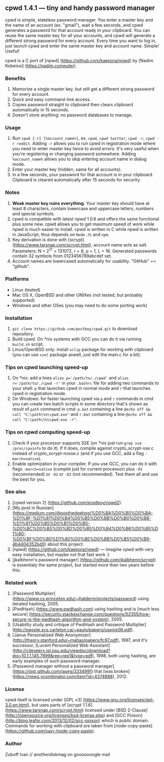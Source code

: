 ## cpwd 1.4.1 — tiny and handy password manager

cpwd is simple, stateless password manager. You enter a master key and the name of an account (ex. "gmail"), wait a few seconds, and cpwd generates a password for that account ready in your clipboard. You can reuse the same master key for all your accounts, and cpwd will generate a different strong password for every account. Every time you want to log in, just launch cpwd and enter the same master key and account name. Simple! Useful!

cpwd is a C port of [npwd] (https://github.com/kaepora/npwd) by [Nadim Kobeissi] (https://nadim.computer).

### Benefits
1. Memorize a single master key, but still get a different strong password for every account.
2. Quick and easy command-line access.
3. Copies password straight to clipboard then clears clipboard automatically in 15 seconds.
4. Doesn't store anything: no password databases to manage.

### Usage
1. Run `cpwd [-r] [%account_name%]`, ex. `cpwd`, `cpwd twitter`, `cpwd -r`, `cpwd -r reddit`. Adding `-r` allows you to run cpwd in registration mode where you need to enter master key twice to avoid errors. It's very useful when you're registering or changing password somewhere. Adding `%account_name%` allows you to skip entering account name in dialog mode.
2. Enter your master key (hidden, same for all accounts).
3. In a few seconds, your password for that account is in your clipboard. Clipboard is cleared automatically after 15 seconds for security.

### Notes
1. **Weak master key ruins everything**. Your master key should have at least 8 characters, contain lowercase and uppercase letters, numbers and special symbols.
2. cpwd is compatible with latest npwd 1.0.6 and offers the same functional plus some new. cpwd allows you to get maximum speed of work while npwd is much easier to install. cpwd is written in C while npwd is written in JavaScript, thus depends on `Node.JS` and `npm`.
3. Key derivation is done with [scrypt] (https://www.tarsnap.com/scrypt.html), account name acts as salt. Parameters: N = 2<sup>17</sup> = 131072, r = 8, p = 1, L = 16. Generated passwords contain 32 symbols from 0123456789abcdef set.
4. Account names are lowercased automatically for usability. "GitHub" == "github".

### Platforms
* Linux (tested)
* Mac OS X, OpenBSD and other UNIXes (not tested, but probably supported)
* Windows and other OSes (you may need to do some porting work)

### Installation
1. `git clone https://github.com/postboy/cpwd.git` to download repository.
2. Build cpwd. On *nix systems with GCC you can do it via running `build.sh` script.
3. Linux/OpenBSD only: install `xclip` package for working with clipboard (you can use `xsel` package aswell, just edit the main.c for a bit).

### Tips on cpwd launching speed-up
1. On *nix: add a lines `alias p='/path/to/./cpwd'` and `alias r='/path/to/./cpwd -r'` in your `.bashrc` file for adding two commands to your shell: `p` that launches cpwd in normal mode and `r` that launches cpwd in registration mode.
2. On Windows: for faster launching cpwd via `p` and `r` commands in cmd you can create two batch scripts in some directory that's shown as result of `path` command in cmd: `p.bat` containing a line `@echo off && call "C:\path\to\cpwd.exe"` and `r.bat` containing a line `@echo off && call "C:\path\to\cpwd.exe -r"`.

### Tips on cpwd computing speed-up
1. Check if your processor supports SSE (on *nix just run `grep sse /proc/cpuinfo` to do it). If it does, compile against crypto_scrypt-sse.c instead of crypto_scrypt-nosse.c (and if you use GCC, add a flag `-march=native`).
2. Enable optimization in your compiler. If you use GCC, you can do it with flags `-march=native` (compile just for current processor) plus `-O1` (recommended) or `-O2` or `-O3` (not recommended). Test them all and use the best for you.

### See also
1. [cpwd version 2] (https://github.com/postboy/cpwd2).
2. [My post in Russian] (https://medium.com/@posthedgehog/%D0%BA%D0%B0%D0%BA-%D1%8F-%D1%81%D0%B4%D0%B5%D0%BB%D0%B0%D0%BB-%D1%81%D0%B5%D0%B1%D0%B5-%D0%BC%D0%B5%D0%BD%D0%B5%D0%B4%D0%B6%D0%B5%D1%80-%D0%BF%D0%B0%D1%80%D0%BE%D0%BB%D0%B5%D0%B9-4b4404352bd0) about this project.
3. [npwd] (https://github.com/kaepora/npwd) — imagine cpwd with very easy installation, but maybe not that fast work :)
4. [jkalbhenn's password manager] (https://github.com/jkalbhenn/scrypt) is essentialy the same project, but started more than two years before this.

### Related work
1. [Password Multiplier] (https://www.cs.princeton.edu/~jhalderm/projects/password) using iterated hashing, 2005.
2. [PwdHash] (https://www.pwdhash.com) using hashing and is [much less secure] (https://security.stackexchange.com/questions/52355/how-secure-is-the-pwdhash-algorithm-and-system), 2005.
3. [Usability study and critique of PwdHash and Password Multiplier] (http://people.scs.carleton.ca/~paulv/papers/usenix06.pdf).
4. [Janus Personalized Web Anonymizer] (http://theory.stanford.edu/~matias/papers/fc97.pdf), 1997, and it's successor, [Lucent Personalized Web Assistant] (http://citeseerx.ist.psu.edu/viewdoc/download?doi=10.1.1.145.7899&rep=rep1&type=pdf), 1998, both using hashing, are early examples of such password manager.
5. [Password manager without a password manager] (https://gist.github.com/jaseg/3334991) that [was broken] (https://news.ycombinator.com/item?id=4374888), 2012.

### License
cpwd itself is licensed under [GPL v3] (https://www.gnu.org/licenses/gpl-3.0.en.html), but uses parts of [scrypt 1.1.6] (https://www.tarsnap.com/scrypt.html) licensed under [BSD 2-Clause] (http://opensource.org/licenses/bsd-license.php) and [GCC Poison] (http://blog.leafsr.com/2013/12/02/gcc-poison) which is public domain. Commands for working with clipboard are taken from [node-copy-paste] (https://github.com/xavi-/node-copy-paste).

### Author
Zuboff Ivan // anotherdiskmag on gooooooogle mail
